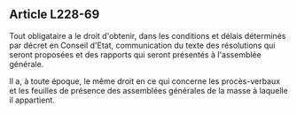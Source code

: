 Article L228-69
----
Tout obligataire a le droit d'obtenir, dans les conditions et délais déterminés
par décret en Conseil d'Etat, communication du texte des résolutions qui seront
proposées et des rapports qui seront présentés à l'assemblée générale.

Il a, à toute époque, le même droit en ce qui concerne les procès-verbaux et les
feuilles de présence des assemblées générales de la masse à laquelle il
appartient.
